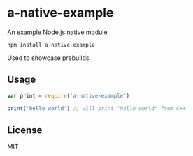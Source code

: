 # a-native-example

An example Node.js native module

```
npm install a-native-example
```

Used to showcase prebuilds

## Usage

``` js
var print = require('a-native-example')

print('hello world') // will print "hello world" from C++
```

## License

MIT
